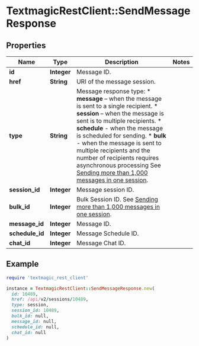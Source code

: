 # TextmagicRestClient::SendMessageResponse

## Properties

| Name | Type | Description | Notes |
| ---- | ---- | ----------- | ----- |
| **id** | **Integer** | Message ID. |  |
| **href** | **String** | URI of the message session. |  |
| **type** | **String** | Message response type: * **message** – when the message is sent to a single recipient. * **session** – when the message is sent is to multiple recipients. * **schedule** - when the message is scheduled for sending. * **bulk** - when the message is sent to multiple recipients and the number of recipients requires asynchronous processing See [Sending more than 1,000 messages in one session](https://docs.textmagic.com/#section/Tutorials/Sending-more-than-1000-messages-in-one-session).  |  |
| **session_id** | **Integer** | Message session ID. |  |
| **bulk_id** | **Integer** | Bulk Session ID. See [Sending more than 1,000 messages in one session](https://docs.textmagic.com/#section/Tutorials/Sending-more-than-1000-messages-in-one-session). |  |
| **message_id** | **Integer** | Message ID. |  |
| **schedule_id** | **Integer** | Message Schedule ID. |  |
| **chat_id** | **Integer** | Message Chat ID. |  |

## Example

```ruby
require 'textmagic_rest_client'

instance = TextmagicRestClient::SendMessageResponse.new(
  id: 10489,
  href: /api/v2/sessions/10489,
  type: session,
  session_id: 10489,
  bulk_id: null,
  message_id: null,
  schedule_id: null,
  chat_id: null
)
```


